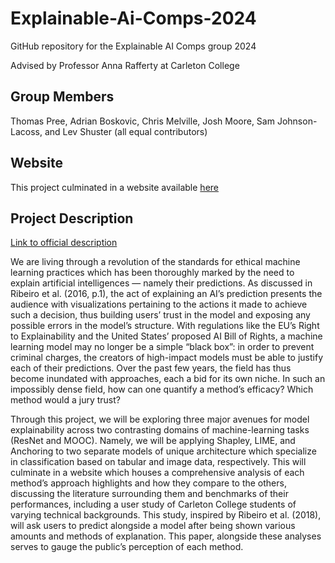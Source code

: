 # Explainable-Ai-Comps-2024
GitHub repository for the Explainable AI Comps group 2024

Advised by Professor Anna Rafferty at Carleton College

## Group Members
Thomas Pree, Adrian Boskovic, Chris Melville, Josh Moore, Sam Johnson-Lacoss, and Lev Shuster (all equal contributors)

## Website

This project culminated in a website available [here](https://cosmcbun.github.io/Explainable-Ai-Comps-2024/)

## Project Description
[Link to official description](https://www.cs.carleton.edu/cs_comps/2324/explainable-ai/index.php)

We are living through a revolution of the standards for ethical machine learning practices which has been thoroughly marked by the need to explain artificial intelligences — namely their predictions. As discussed in Ribeiro et al. (2016, p.1), the act of explaining an AI’s prediction presents the audience with visualizations pertaining to the actions it made to achieve such a decision, thus building users’ trust in the model and exposing any possible errors in the model’s structure. With regulations like the EU’s Right to Explainability and the United States’ proposed AI Bill of Rights, a machine learning model may no longer be a simple “black box”: in order to prevent criminal charges, the creators of high-impact models must be able to justify each of their predictions. Over the past few years, the field has thus become inundated with approaches, each a bid for its own niche. In such an impossibly dense field, how can one quantify a method’s efficacy? Which method would a jury trust?

Through this project, we will be exploring three major avenues for model explainability across two contrasting domains of machine-learning tasks (ResNet and MOOC). Namely, we will be applying Shapley, LIME, and Anchoring to two separate models of unique architecture which specialize in classification based on tabular and image data, respectively. This will culminate in a website which houses a comprehensive analysis of each method’s approach highlights and how they compare to the others, discussing the literature surrounding them and benchmarks of their performances, including a user study of Carleton College students of varying technical backgrounds. This study, inspired by Ribeiro et al. (2018), will ask users to predict alongside a model after being shown various amounts and methods of explanation. This paper, alongside these analyses serves to gauge the public’s perception of each method.

